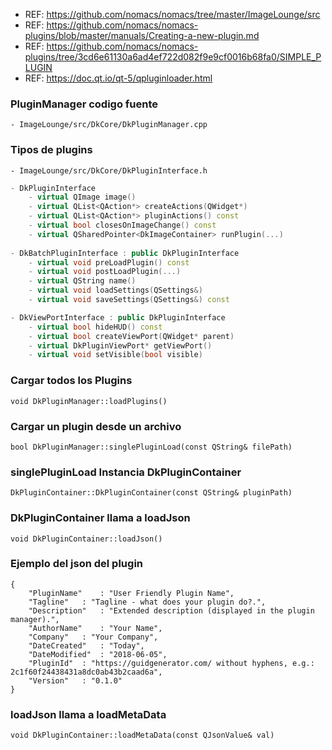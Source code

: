- REF: https://github.com/nomacs/nomacs/tree/master/ImageLounge/src
- REF: https://github.com/nomacs/nomacs-plugins/blob/master/manuals/Creating-a-new-plugin.md
- REF: https://github.com/nomacs/nomacs-plugins/tree/3cd6e61130a6ad4ef722d082f9e9cf0016b68fa0/SIMPLE_PLUGIN
- REF: https://doc.qt.io/qt-5/qpluginloader.html


### PluginManager codigo fuente
~~~
- ImageLounge/src/DkCore/DkPluginManager.cpp
~~~

### Tipos de plugins
~~~
- ImageLounge/src/DkCore/DkPluginInterface.h
~~~

~~~cpp
- DkPluginInterface
	- virtual QImage image()
	- virtual QList<QAction*> createActions(QWidget*)
	- virtual QList<QAction*> pluginActions() const
	- virtual bool closesOnImageChange() const
	- virtual QSharedPointer<DkImageContainer> runPlugin(...)
	
- DkBatchPluginInterface : public DkPluginInterface
	- virtual void preLoadPlugin() const
	- virtual void postLoadPlugin(...)
	- virtual QString name()
	- virtual void loadSettings(QSettings&)
	- virtual void saveSettings(QSettings&) const

- DkViewPortInterface : public DkPluginInterface
	- virtual bool hideHUD() const	
	- virtual bool createViewPort(QWidget* parent)
	- virtual DkPluginViewPort* getViewPort()
	- virtual void setVisible(bool visible)	
~~~

### Cargar todos los Plugins
~~~
void DkPluginManager::loadPlugins()
~~~

### Cargar un plugin desde un archivo
~~~
bool DkPluginManager::singlePluginLoad(const QString& filePath)
~~~

### singlePluginLoad Instancia DkPluginContainer
~~~
DkPluginContainer::DkPluginContainer(const QString& pluginPath)
~~~

### DkPluginContainer llama a loadJson
~~~
void DkPluginContainer::loadJson()
~~~

### Ejemplo del json del plugin
~~~
{
    "PluginName" 	: "User Friendly Plugin Name",
	"Tagline" 	: "Tagline - what does your plugin do?.",
	"Description"	: "Extended description (displayed in the plugin manager).",
	"AuthorName" 	: "Your Name",
	"Company"	: "Your Company",
	"DateCreated" 	: "Today",
	"DateModified"	: "2018-06-05",
	"PluginId"	: "https://guidgenerator.com/ without hyphens, e.g.: 2c1f60f24438431a8dc0ab43b2caad6a",
	"Version"	: "0.1.0"
}
~~~

### loadJson llama a loadMetaData
~~~
void DkPluginContainer::loadMetaData(const QJsonValue& val)
~~~
